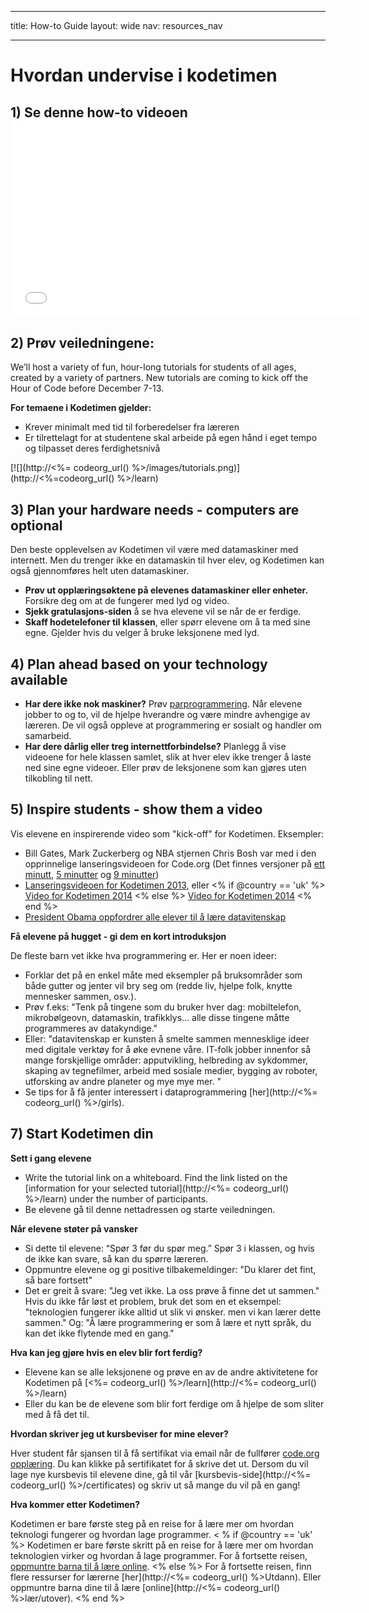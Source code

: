* * *

title: How-to Guide layout: wide nav: resources_nav

* * *

# Hvordan undervise i kodetimen 

## 1) Se denne how-to videoen <iframe width="560" height="315" src="//www.youtube.com/embed/tQeSke4hIds" frameborder="0" allowfullscreen></iframe>
## 2) Prøv veiledningene:

We’ll host a variety of fun, hour-long tutorials for students of all ages, created by a variety of partners. New tutorials are coming to kick off the Hour of Code before December 7-13.

**For temaene i Kodetimen gjelder:**

  * Krever minimalt med tid til forberedelser fra læreren
  * Er tilrettelagt for at studentene skal arbeide på egen hånd i eget tempo og tilpasset deres ferdighetsnivå

[![](http://<%= codeorg_url() %>/images/tutorials.png)](http://<%=codeorg_url() %>/learn)

## 3) Plan your hardware needs - computers are optional

Den beste opplevelsen av Kodetimen vil være med datamaskiner med internett. Men du trenger ikke en datamaskin til hver elev, og Kodetimen kan også gjennomføres helt uten datamaskiner.

  * **Prøv ut opplæringsøktene på elevenes datamaskiner eller enheter.** Forsikre deg om at de fungerer med lyd og video.
  * **Sjekk gratulasjons-siden** å se hva elevene vil se når de er ferdige. 
  * **Skaff hodetelefoner til klassen**, eller spørr elevene om å ta med sine egne. Gjelder hvis du velger å bruke leksjonene med lyd.

## 4) Plan ahead based on your technology available

  * **Har dere ikke nok maskiner?** Prøv [parprogrammering](http://www.ncwit.org/resources/pair-programming-box-power-collaborative-learning). Når elevene jobber to og to, vil de hjelpe hverandre og være mindre avhengige av læreren. De vil også oppleve at programmering er sosialt og handler om samarbeid.
  * **Har dere dårlig eller treg internettforbindelse?** Planlegg å vise videoene for hele klassen samlet, slik at hver elev ikke trenger å laste ned sine egne videoer. Eller prøv de leksjonene som kan gjøres uten tilkobling til nett.

## 5) Inspire students - show them a video

Vis elevene en inspirerende video som "kick-off" for Kodetimen. Eksempler:

  * Bill Gates, Mark Zuckerberg og NBA stjernen Chris Bosh var med i den opprinnelige lanseringsvideoen for Code.org (Det finnes versjoner på [ett minutt](https://www.youtube.com/watch?v=qYZF6oIZtfc), [5 minutter](https://www.youtube.com/watch?v=nKIu9yen5nc) og [9 minutter](https://www.youtube.com/watch?v=dU1xS07N-FA))
  * [Lanseringsvideoen for Kodetimen 2013](https://www.youtube.com/watch?v=FC5FbmsH4fw), eller <% if @country == 'uk' %> [Video for Kodetimen 2014](https://www.youtube.com/watch?v=96B5-JGA9EQ) <% else %> [Video for Kodetimen 2014](https://www.youtube.com/watch?v=rH7AjDMz_dc&index=2&list=PLzdnOPI1iJNe1WmdkMG-Ca8cLQpdEAL7Q) <% end %>
  * [President Obama oppfordrer alle elever til å lære datavitenskap](https://www.youtube.com/watch?v=6XvmhE1J9PY)

**Få elevene på hugget - gi dem en kort introduksjon**

De fleste barn vet ikke hva programmering er. Her er noen ideer:

  * Forklar det på en enkel måte med eksempler på bruksområder som både gutter og jenter vil bry seg om (redde liv, hjelpe folk, knytte mennesker sammen, osv.).
  * Prøv f.eks: "Tenk på tingene som du bruker hver dag: mobiltelefon, mikrobølgeovn, datamaskin, trafikklys... alle disse tingene måtte programmeres av datakyndige."
  * Eller: "datavitenskap er kunsten å smelte sammen mennesklige ideer med digitale verktøy for å øke evnene våre. IT-folk jobber innenfor så mange forskjellige områder: apputvikling, helbreding av sykdommer, skaping av tegnefilmer, arbeid med sosiale medier, bygging av roboter, utforsking av andre planeter og mye mye mer. "
  * Se tips for å få jenter interessert i dataprogrammering [her](http://<%= codeorg_url() %>/girls). 

## 7) Start Kodetimen din

**Sett i gang elevene**

  * Write the tutorial link on a whiteboard. Find the link listed on the [information for your selected tutorial](http://<%= codeorg_url() %>/learn) under the number of participants. 
  * Be elevene gå til denne nettadressen og starte veiledningen.

**Når elevene støter på vansker**

  * Si dette til elevene: “Spør 3 før du spør meg.” Spør 3 i klassen, og hvis de ikke kan svare, så kan du spørre læreren.
  * Oppmuntre elevene og gi positive tilbakemeldinger: "Du klarer det fint, så bare fortsett"
  * Det er greit å svare: "Jeg vet ikke. La oss prøve å finne det ut sammen." Hvis du ikke får løst et problem, bruk det som en et eksempel: "teknologien fungerer ikke alltid ut slik vi ønsker. men vi kan lærer dette sammen." Og: "Å lære programmering er som å lære et nytt språk, du kan det ikke flytende med en gang."

**Hva kan jeg gjøre hvis en elev blir fort ferdig?**

  * Elevene kan se alle leksjonene og prøve en av de andre aktivitetene for Kodetimen på [<%= codeorg_url() %>/learn](http://<%= codeorg_url() %>/learn)
  * Eller du kan be de elevene som blir fort ferdige om å hjelpe de som sliter med å få det til.

**Hvordan skriver jeg ut kursbeviser for mine elever?**

Hver student får sjansen til å få sertifikat via email når de fullfører [code.org opplæring](http://studio.code.org). Du kan klikke på sertifikatet for å skrive det ut. Dersom du vil lage nye kursbevis til elevene dine, gå til vår [kursbevis-side](http://<%= codeorg_url() %>/certificates) og skriv ut så mange du vil på en gang!

**Hva kommer etter Kodetimen?**

Kodetimen er bare første steg på en reise for å lære mer om hvordan teknologi fungerer og hvordan lage programmer. < % if @country == 'uk' %> Kodetimen er bare første skritt på en reise for å lære mer om hvordan teknologien virker og hvordan å lage programmer. For å fortsette reisen, [oppmuntre barna til å lære online](http://uk.code.org/learn/beyond). <% else %> For å fortsette reisen, finn flere ressurser for lærerne [her](http://<%= codeorg_url() %>Utdann). Eller oppmuntre barna dine til å lære [online](http://<%= codeorg_url() %>lær/utover). <% end %>